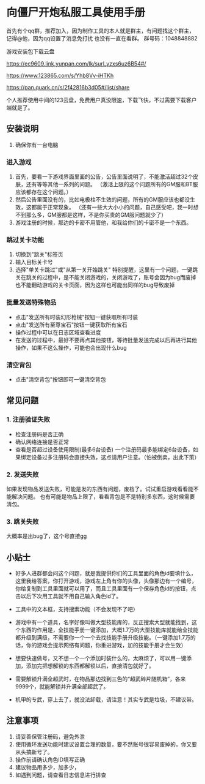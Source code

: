 # 向僵尸开炮私服工具使用手册

首先有个qq群，推荐加入，因为制作工具的本人就是群主，有问题找这个群主，记得@他，因为qq设置了消息免打扰
也没有一直在看群。
群号码：1048848882

游戏安装包下载云盘


https://ec9609.link.yunpan.com/lk/surl_yzxs6uz6B54#/

https://www.123865.com/s/Yhb8Vv-iHTKh

https://pan.quark.cn/s/2f42816b3d05#/list/share

个人推荐使用中间的123云盘，免费用户真没限速，下载飞快，不过需要下载客户端就是了。

## 安装说明
1. 确保你有一台电脑

### 进入游戏
1. 首先，要看一下游戏界面里面的公告，公告里面说明了，不能激活超过32个皮肤，还有等等其他一系列的问题。
（激活上限的这个问题所有的GM服和BT服应该都存在这个问题。）
2. 然后公告里面没有的，比如电极柱不生效的问题，所有的GM服应该也都没生效，这都属于正常现象。
（还有一些大大小小的问题，自己感受吧，我一时想不到那么多，GM服都是这样，不是你买贵的GM服问题就少了）
3. 游戏注册的时候，那边的卡密不用管他，和我给你们的卡密不是一个东西。

### 跳过关卡功能
1. 切换到"跳关"标签页
2. 输入目标关卡号
3. 选择"单关卡跳过"或"从第一关开始跳关"
特别提醒，这里有一个问题，一键跳关在跳关的过程中，是不能关闭游戏的，关闭游戏了，账号会因为bug而废掉
也不能翻动游戏的关卡页面，因为这样也可能出同样的bug导致废掉

### 批量发送特殊物品
- 点击"发送所有时装幻形枪械"按钮一键获取所有时装
- 点击"发送所有至尊宝石"按钮一键获取所有宝石
- 操作过程中可以在日志区域查看进度
- 在发送的过程中，最好不要再点其他按钮，等待批量发送完成以后再进行其他操作，如果不这么操作，可能也会出现什么bug

### 清空背包
- 点击"清空背包"按钮即可一键清空背包

## 常见问题

### 1. 注册验证失败
- 检查注册码是否正确
- 确认网络连接是否正常
- 查看是否超过设备使用限制(最多6台设备)
一个注册码最多能绑定6台设备，如果绑定设备过多注册码会直接失效，这点请用户注意。（怕被倒卖，出此下策）

### 2. 发送失败
如果发现物品发送失败，可能是发的东西有问题，废档了。试试重启游戏看看能不能解决问题。 也有可能是物品上限了，看看背包是不是特别多东西，这时候需要清包。


### 3. 跳关失败
大概率是出bug了，这个号直接gg

## 小贴士

- 好多人进群都会问这个问题，就是我提供你们的工具里面的角色id要填什么，这里我给答案，你打开游戏，游戏左上角有你的头像，头像那边有一个编号，你给复制到工具里面就可以用了，而且工具里面有一个保存角色id的按钮，点击以后下次用工具就不用自己输入角色id了。

- 工具中的文本框，支持搜索功能（不会发现不了吧）

- 游戏中有一个道具，名字好像叫做大型技能库的，反正搜索大型就能找到，这个东西的作用是，全技能手册一键添加，大概1.7万的大型技能库就能给全技能都升级到满级，不需要你一个一个去找技能手册升级技能。（一键添加1.7万的话，你的游戏会提示网络有问题，你重进游戏，加的技能手册才会生效）

- 想要快速做号，又不想一个一个添加时装什么的，太麻烦了，可以用一键添加，添加完把想解锁的东西都解锁以后，直接清包就好了。

- 需要解锁升满全超武时，在物品那边找到三色的“超武碎片随机箱”，各来9999个，就能解锁并升满全部超武了。

- 机甲的专武，穿上去了，就没法卸载，请注意！其实专武是垃圾，不建议带。

## 注意事项

1. 请妥善保管注册码，避免外泄
2. 使用循环发送功能时建议设置合理的数量，要不然账号很容易废掉的，你又要从头搞新号了。
3. 操作前请确认角色ID填写正确
4. 建议物品用多少，加多少，
5. 如遇到问题，请查看日志信息进行排查
